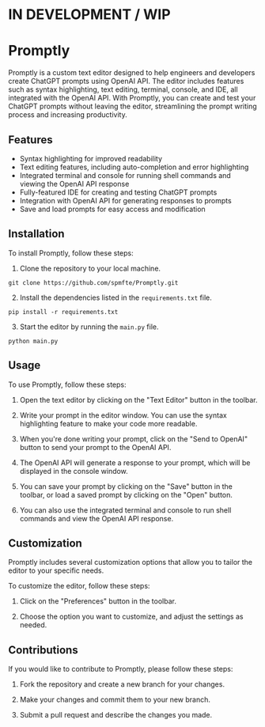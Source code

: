 # IN DEVELOPMENT / WIP #

# Promptly

Promptly is a custom text editor designed to help engineers and developers create ChatGPT prompts using OpenAI API. The editor includes features such as syntax highlighting, text editing, terminal, console, and IDE, all integrated with the OpenAI API. With Promptly, you can create and test your ChatGPT prompts without leaving the editor, streamlining the prompt writing process and increasing productivity.

## Features

- Syntax highlighting for improved readability
- Text editing features, including auto-completion and error highlighting
- Integrated terminal and console for running shell commands and viewing the OpenAI API response
- Fully-featured IDE for creating and testing ChatGPT prompts
- Integration with OpenAI API for generating responses to prompts
- Save and load prompts for easy access and modification

## Installation

To install Promptly, follow these steps:

1. Clone the repository to your local machine.

`git clone https://github.com/spmfte/Promptly.git`

2. Install the dependencies listed in the `requirements.txt` file.

`pip install -r requirements.txt`

3. Start the editor by running the `main.py` file.

`python main.py`


## Usage

To use Promptly, follow these steps:

1. Open the text editor by clicking on the "Text Editor" button in the toolbar.

2. Write your prompt in the editor window. You can use the syntax highlighting feature to make your code more readable.

3. When you're done writing your prompt, click on the "Send to OpenAI" button to send your prompt to the OpenAI API.

4. The OpenAI API will generate a response to your prompt, which will be displayed in the console window.

5. You can save your prompt by clicking on the "Save" button in the toolbar, or load a saved prompt by clicking on the "Open" button.

6. You can also use the integrated terminal and console to run shell commands and view the OpenAI API response.

## Customization

Promptly includes several customization options that allow you to tailor the editor to your specific needs.

To customize the editor, follow these steps:

1. Click on the "Preferences" button in the toolbar.

2. Choose the option you want to customize, and adjust the settings as needed.

## Contributions

If you would like to contribute to Promptly, please follow these steps:

1. Fork the repository and create a new branch for your changes.

2. Make your changes and commit them to your new branch.

3. Submit a pull request and describe the changes you made.
